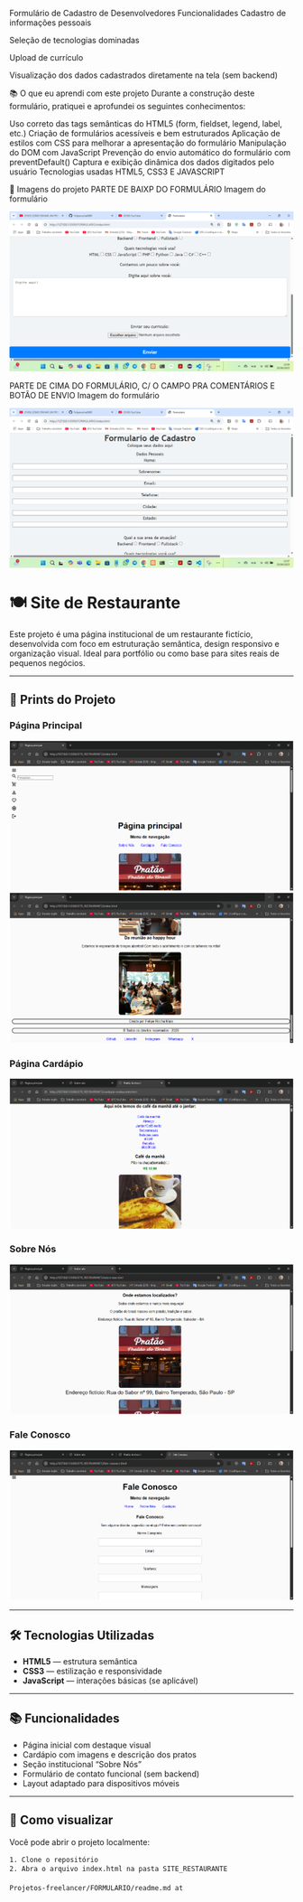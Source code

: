 Formulário de Cadastro de Desenvolvedores
Funcionalidades
Cadastro de informações pessoais

Seleção de tecnologias dominadas

Upload de currículo

Visualização dos dados cadastrados diretamente na tela (sem backend)

📚 O que eu aprendi com este projeto
Durante a construção deste formulário, pratiquei e aprofundei os seguintes conhecimentos:

Uso correto das tags semânticas do HTML5 (form, fieldset, legend, label, etc.)
Criação de formulários acessíveis e bem estruturados
Aplicação de estilos com CSS para melhorar a apresentação do formulário
Manipulação do DOM com JavaScript
Prevenção do envio automático do formulário com preventDefault()
Captura e exibição dinâmica dos dados digitados pelo usuário
Tecnologias usadas
HTML5, CSS3 E JAVASCRIPT

📸 Imagens do projeto
PARTE DE BAIXP DO FORMULÁRIO Imagem do formulário

![imagem da tela do formulário](PRINTS_DOS_PROJETOS/FORMULARIO1.png)

PARTE DE CIMA DO FORMULÁRIO, C/ O CAMPO PRA COMENTÁRIOS E BOTÃO DE ENVIO Imagem do formulário

![imagem da parte de baixo do formulário](PRINTS_DOS_PROJETOS/FORMULARIO2.png)

# 🍽️ Site de Restaurante

Este projeto é uma página institucional de um restaurante fictício, desenvolvida com foco em estruturação semântica, design responsivo e organização visual. Ideal para portfólio ou como base para sites reais de pequenos negócios.

---

## 📸 Prints do Projeto

### Página Principal
![Página Principal](PRINTS_DOS_PROJETOS/PAGINA-PRINCIPAL.png)
![Página Principal 2](PRINTS_DOS_PROJETOS/PAGINA-PRINCIPAL-2.png)

### Página Cardápio
![Cardápio](PRINTS_DOS_PROJETOS/PAGINA-CARDAPIO.png)

### Sobre Nós
![Sobre Nós](PRINTS_DOS_PROJETOS/PAGINA-SOBRE-NOS.png)

### Fale Conosco
![Fale Conosco](PRINTS_DOS_PROJETOS/FALE-CONOSCO.png)

---

## 🛠️ Tecnologias Utilizadas

- **HTML5** — estrutura semântica
- **CSS3** — estilização e responsividade
- **JavaScript** — interações básicas (se aplicável)

---

## 📚 Funcionalidades

- Página inicial com destaque visual
- Cardápio com imagens e descrição dos pratos
- Seção institucional “Sobre Nós”
- Formulário de contato funcional (sem backend)
- Layout adaptado para dispositivos móveis

---

## 🚀 Como visualizar

Você pode abrir o projeto localmente:
```bash
1. Clone o repositório
2. Abra o arquivo index.html na pasta SITE_RESTAURANTE

Projetos-freelancer/FORMULARIO/readme.md at

